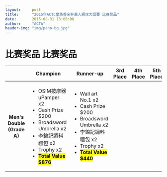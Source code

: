 ```yaml
---
layout:     post
title:      "2015年ACTC皇族香米杯華人網球大獎賽 比赛奖品"
date:       2015-08-31 13:00:00
author:     "ACTA"
header-img: "img/pano-bg.jpg"
---
```

<h1 class="page-header">比赛奖品 比赛奖品</h1>

<div class="table-responsive">
<table class="table table-hover table-bordered">
      <thead>
        <tr>
          <th></th>
          <th>Champion</th>
          <th>Runner-up</th>
          <th>3rd Place</th>
          <th>4th Place</th>
          <th>5th Place</th>
          <th>6th Place</th>
        </tr>
      </thead>
        <tr>
          <th>Men's Double (Grade A)</th>
          <td><ul>
            <li>OSIM按摩器 uPamper x2</li>
            <li>Cash Prize $200</li>
            <li>Broadsword Umbrella x2</li>
            <li>李錦記調料禮包 x2</li>
            <li>Trophy x2</li>
            <li><mark><strong>Total Value $876</strong></mark></li>
          </ul></td>
          <td><ul>
            <li>Wall art No.1 x2</li>
            <li>Cash Prize $200</li>
            <li>Broadsword Umbrella x2</li>
            <li>李錦記調料禮包 x2</li>
            <li>Trophy x2</li>
            <li><mark><strong>Total Value $440</strong></mark></li>
          </ul></td>
        </tr>
      <tbody>
      </tbody>
</table>
</div>

